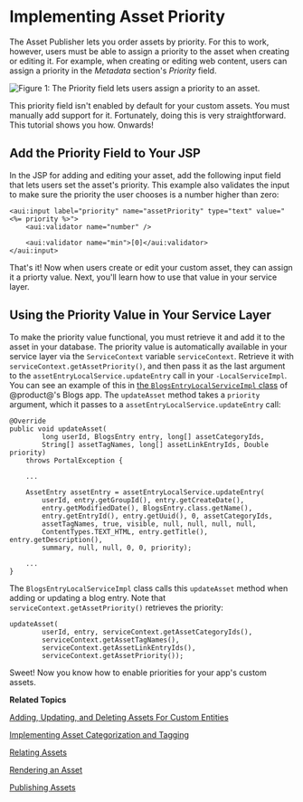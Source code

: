 # Implementing Asset Priority

The Asset Publisher lets you order assets by priority. For this to work, 
however, users must be able to assign a priority to the asset when creating or 
editing it. For example, when creating or editing web content, users can assign 
a priority in the *Metadata* section's *Priority* field. 

![Figure 1: The *Priority* field lets users assign a priority to an asset.](../../../images/web-content-categorization.png)

This priority field isn't enabled by default for your custom assets. You must 
manually add support for it. Fortunately, doing this is very straightforward. 
This tutorial shows you how. Onwards! 

## Add the Priority Field to Your JSP

In the JSP for adding and editing your asset, add the following input field that 
lets users set the asset's priority. This example also validates the input to 
make sure the priority the user chooses is a number higher than zero: 

    <aui:input label="priority" name="assetPriority" type="text" value="<%= priority %>">
        <aui:validator name="number" />

        <aui:validator name="min">[0]</aui:validator>
    </aui:input>

That's it! Now when users create or edit your custom asset, they can assign it a 
priorty value. Next, you'll learn how to use that value in your service layer. 

## Using the Priority Value in Your Service Layer

To make the priority value functional, you must retrieve it and add it to the 
asset in your database. The priority value is automatically available in your 
service layer via the `ServiceContext` variable `serviceContext`. Retrieve it 
with `serviceContext.getAssetPriority()`, and then pass it as the last argument 
to the `assetEntryLocalService.updateEntry` call in your `-LocalServiceImpl`. 
You can see an example of this in 
[the `BlogsEntryLocalServiceImpl` class](https://github.com/liferay/liferay-portal/blob/master/modules/apps/collaboration/blogs/blogs-service/src/main/java/com/liferay/blogs/service/impl/BlogsEntryLocalServiceImpl.java) 
of @product@'s Blogs app. The `updateAsset` method takes a `priority` argument, 
which it passes to a `assetEntryLocalService.updateEntry` call: 

    @Override
    public void updateAsset(
            long userId, BlogsEntry entry, long[] assetCategoryIds,
            String[] assetTagNames, long[] assetLinkEntryIds, Double priority)
        throws PortalException {

        ...

        AssetEntry assetEntry = assetEntryLocalService.updateEntry(
            userId, entry.getGroupId(), entry.getCreateDate(),
            entry.getModifiedDate(), BlogsEntry.class.getName(),
            entry.getEntryId(), entry.getUuid(), 0, assetCategoryIds,
            assetTagNames, true, visible, null, null, null, null,
            ContentTypes.TEXT_HTML, entry.getTitle(), entry.getDescription(),
            summary, null, null, 0, 0, priority);

        ...
	}

The `BlogsEntryLocalServiceImpl` class calls this `updateAsset` method when 
adding or updating a blog entry. Note that `serviceContext.getAssetPriority()` 
retrieves the priority: 

    updateAsset(
            userId, entry, serviceContext.getAssetCategoryIds(),
            serviceContext.getAssetTagNames(),
            serviceContext.getAssetLinkEntryIds(),
            serviceContext.getAssetPriority());

Sweet! Now you know how to enable priorities for your app's custom assets. 

**Related Topics**

[Adding, Updating, and Deleting Assets For Custom Entities](/develop/tutorials/-/knowledge_base/7-0/adding-updating-and-deleting-assets-for-custom-entities)

[Implementing Asset Categorization and Tagging](/develop/tutorials/-/knowledge_base/7-0/implementing-asset-categorization-and-tagging)

[Relating Assets](/develop/tutorials/-/knowledge_base/7-0/relating-assets)

[Rendering an Asset](/develop/tutorials/-/knowledge_base/7-0/rendering-an-asset)

[Publishing Assets](/discover/portal/-/knowledge_base/7-0/publishing-assets)
